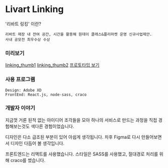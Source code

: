 # Livart Linking
'리바트 링킹' 이란?
```
리바트 매장 내 잔여 공간, 시간을 활용해 원데이 클래스&플리마켓 운영 신규사업제안.
사내 공모전 최우수상 수상
```

### 미리보기
[linking_thumb1](https://user-images.githubusercontent.com/16126002/111254431-6bdfb880-8658-11eb-9de3-f46c5437fa4b.jpg)
[linking_thumb2](https://user-images.githubusercontent.com/16126002/111254434-6d10e580-8658-11eb-9a64-41387bbf011e.jpg)
[프로토타입 보기](https://xd.adobe.com/view/396a5d24-354e-468e-45e6-cb3d07819689-4f5b/screen/6d629aa4-a2c2-4650-868a-3c91d0f62c51)


### 사용 프로그램
```
Design: Adobe XD
FrontEnd: React.js, node-sass, craco
```

### 개발자 이야기
지금껏 거론 된적 없는 아이디어 조각들을 모아 하나의 서비스로 만드는 과정을 
직접 경험해보는것도 색다른 경험이었습니다. 

디자인은 다소 급조된 부분이 있어 아쉽게 생각됩니다. 
차후 Figma로 다시 만들어보면서 디자인 다듬어 볼 생각입니다.

프론트엔드는 리액트를 사용했습니다.
스타일은 SASS를 사용했고, 절대경로 처리를 위해 craco를 썼습니다.
